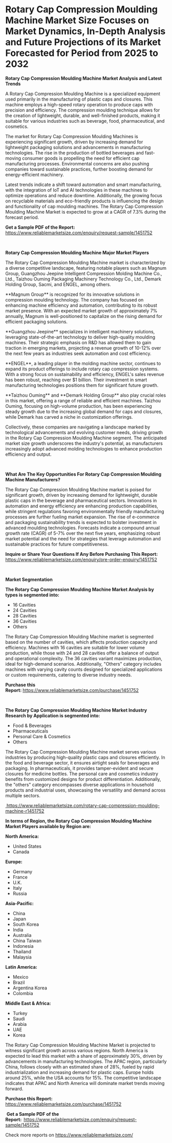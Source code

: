 <p><h1>Rotary Cap Compression Moulding Machine Market Size Focuses on Market Dynamics, In-Depth Analysis and Future Projections of its Market Forecasted for Period from 2025 to 2032</h1></p><p><strong>Rotary Cap Compression Moulding Machine Market Analysis and Latest Trends</strong></p>
<p><p>A Rotary Cap Compression Moulding Machine is a specialized equipment used primarily in the manufacturing of plastic caps and closures. This machine employs a high-speed rotary operation to produce caps with precision and efficiency. The compression moulding technique allows for the creation of lightweight, durable, and well-finished products, making it suitable for various industries such as beverage, food, pharmaceutical, and cosmetics.</p><p>The market for Rotary Cap Compression Moulding Machines is experiencing significant growth, driven by increasing demand for lightweight packaging solutions and advancements in manufacturing technologies. The rise in the production of bottled beverages and fast-moving consumer goods is propelling the need for efficient cap manufacturing processes. Environmental concerns are also pushing companies toward sustainable practices, further boosting demand for energy-efficient machinery.</p><p>Latest trends indicate a shift toward automation and smart manufacturing, with the integration of IoT and AI technologies in these machines to optimize operations and reduce downtime. Additionally, the growing focus on recyclable materials and eco-friendly products is influencing the design and functionality of cap moulding machines. The Rotary Cap Compression Moulding Machine Market is expected to grow at a CAGR of 7.3% during the forecast period.</p></p>
<p><strong>Get a Sample PDF of the Report:&nbsp;</strong> <a href="https://www.reliablemarketsize.com/enquiry/request-sample/1451752?utm_campaign=1131&utm_medium=2&utm_source=Github&utm_content=ia&utm_term=17022025&utm_id=rotary-cap-compression-moulding-machine">https://www.reliablemarketsize.com/enquiry/request-sample/1451752</a></p>
<p>&nbsp;</p>
<p><strong>Rotary Cap Compression Moulding Machine Major Market Players</strong></p>
<p><p>The Rotary Cap Compression Moulding Machine market is characterized by a diverse competitive landscape, featuring notable players such as Magnum Group, Guangzhou Jeepine Intelligent Compression Molding Machine Co., Ltd., Taizhou Ouming Packaging Machinery Technology Co., Ltd., Demark Holding Group, Sacmi, and ENGEL, among others.</p><p>**Magnum Group** is recognized for its innovative solutions in compression moulding technology. The company has focused on enhancing machine efficiency and automation, contributing to its robust market presence. With an expected market growth of approximately 7% annually, Magnum is well-positioned to capitalize on the rising demand for efficient packaging solutions.</p><p>**Guangzhou Jeepine** specializes in intelligent machinery solutions, leveraging state-of-the-art technology to deliver high-quality moulding machines. Their strategic emphasis on R&D has allowed them to gain traction in emerging markets, projecting a revenue growth of 10-12% over the next few years as industries seek automation and cost efficiency.</p><p>**ENGEL**, a leading player in the molding machine sector, continues to expand its product offerings to include rotary cap compression systems. With a strong focus on sustainability and efficiency, ENGEL's sales revenue has been robust, reaching over $1 billion. Their investment in smart manufacturing technologies positions them for significant future growth.</p><p>**Taizhou Ouming** and **Demark Holding Group** also play crucial roles in this market, offering a range of reliable and efficient machines. Taizhou Ouming, focusing on high-volume production, has been experiencing steady growth due to the increasing global demand for caps and closures, while Demark has carved a niche in customization offerings.</p><p>Collectively, these companies are navigating a landscape marked by technological advancements and evolving customer needs, driving growth in the Rotary Cap Compression Moulding Machine segment. The anticipated market size growth underscores the industry's potential, as manufacturers increasingly adopt advanced molding technologies to enhance production efficiency and output.</p></p>
<p>&nbsp;</p>
<p><strong>What Are The Key Opportunities For Rotary Cap Compression Moulding Machine Manufacturers?</strong></p>
<p><p>The Rotary Cap Compression Moulding Machine market is poised for significant growth, driven by increasing demand for lightweight, durable plastic caps in the beverage and pharmaceutical sectors. Innovations in automation and energy efficiency are enhancing production capabilities, while stringent regulations favoring environmentally friendly manufacturing processes are further fueling market expansion. The rise of e-commerce and packaging sustainability trends is expected to bolster investment in advanced moulding technologies. Forecasts indicate a compound annual growth rate (CAGR) of 5-7% over the next five years, emphasizing robust market potential and the need for strategies that leverage automation and sustainable practices for future competitiveness.</p></p>
<p><strong>Inquire or Share Your Questions If Any Before Purchasing This Report:</strong> <a href="https://www.reliablemarketsize.com/enquiry/pre-order-enquiry/1451752?utm_campaign=1131&utm_medium=2&utm_source=Github&utm_content=ia&utm_term=17022025&utm_id=rotary-cap-compression-moulding-machine">https://www.reliablemarketsize.com/enquiry/pre-order-enquiry/1451752</a></p>
<p>&nbsp;</p>
<p><strong>Market Segmentation</strong></p>
<p><strong>The Rotary Cap Compression Moulding Machine Market Analysis by types is segmented into:</strong></p>
<p><ul><li>16 Cavities</li><li>24 Cavities</li><li>28 Cavities</li><li>36 Cavities</li><li>Others</li></ul></p>
<p><p>The Rotary Cap Compression Moulding Machine market is segmented based on the number of cavities, which affects production capacity and efficiency. Machines with 16 cavities are suitable for lower volume production, while those with 24 and 28 cavities offer a balance of output and operational complexity. The 36 cavities variant maximizes production, ideal for high-demand scenarios. Additionally, "Others" category includes machines with varying cavity counts designed for specialized applications or custom requirements, catering to diverse industry needs.</p></p>
<p><strong>Purchase this Report:&nbsp;</strong><a href="https://www.reliablemarketsize.com/purchase/1451752?utm_campaign=1131&utm_medium=2&utm_source=Github&utm_content=ia&utm_term=17022025&utm_id=rotary-cap-compression-moulding-machine">https://www.reliablemarketsize.com/purchase/1451752</a></p>
<p>&nbsp;</p>
<p><strong>The Rotary Cap Compression Moulding Machine Market Industry Research by Application is segmented into:</strong></p>
<p><ul><li>Food & Beverages</li><li>Pharmaceuticals</li><li>Personal Care & Cosmetics</li><li>Others</li></ul></p>
<p><p>The Rotary Cap Compression Moulding Machine market serves various industries by producing high-quality plastic caps and closures efficiently. In the food and beverage sector, it ensures airtight seals for beverages and packaging. In pharmaceuticals, it provides tamper-evident and secure closures for medicine bottles. The personal care and cosmetics industry benefits from customized designs for product differentiation. Additionally, the "others" category encompasses diverse applications in household products and industrial uses, showcasing the versatility and demand across multiple sectors.</p></p>
<p><a href="https://www.reliablemarketsize.com/rotary-cap-compression-moulding-machine-r1451752?utm_campaign=1131&utm_medium=2&utm_source=Github&utm_content=ia&utm_term=17022025&utm_id=rotary-cap-compression-moulding-machine">&nbsp;https://www.reliablemarketsize.com/rotary-cap-compression-moulding-machine-r1451752</a></p>
<p><strong>In terms of Region, the Rotary Cap Compression Moulding Machine Market Players available by Region are:</strong></p>
<p>
    <p> <strong> North America: </strong>
        <ul>
            <li>United States</li>
            <li>Canada</li>
        </ul>
        </p> 
    <p> <strong> Europe: </strong>
        <ul>
            <li>Germany</li>
            <li>France</li>
            <li>U.K.</li>
            <li>Italy</li>
            <li>Russia</li>
        </ul>
        </p> 
    <p> <strong> Asia-Pacific: </strong>
        <ul>
            <li>China</li>
            <li>Japan</li>
            <li>South Korea</li>
            <li>India</li>
            <li>Australia</li>
            <li>China Taiwan</li>
            <li>Indonesia</li>
            <li>Thailand</li>
            <li>Malaysia</li>
        </ul>
        </p> 
    <p> <strong> Latin America: </strong>
        <ul>
            <li>Mexico</li>
            <li>Brazil</li>
            <li>Argentina Korea</li>
            <li>Colombia</li>
        </ul>
        </p> 
    <p> <strong> Middle East & Africa: </strong>
        <ul>
            <li>Turkey</li>
            <li>Saudi</li>
            <li>Arabia</li>
            <li>UAE</li>
            <li>Korea</li>
        </ul>
    </p>
    </p>
<p><p>The Rotary Cap Compression Moulding Machine Market is projected to witness significant growth across various regions. North America is expected to lead this market with a share of approximately 30%, driven by advancements in manufacturing technologies. The APAC region, particularly China, follows closely with an estimated share of 28%, fueled by rapid industrialization and increasing demand for plastic caps. Europe holds around 25%, while the USA accounts for 15%. The competitive landscape indicates that APAC and North America will dominate market trends moving forward.</p></p>
<p><strong>Purchase this Report: </strong><a href="https://www.reliablemarketsize.com/purchase/1451752?utm_campaign=1131&utm_medium=2&utm_source=Github&utm_content=ia&utm_term=17022025&utm_id=rotary-cap-compression-moulding-machine">https://www.reliablemarketsize.com/purchase/1451752</a></p>
<p>&nbsp;<strong>Get a Sample PDF of the Report:&nbsp;&nbsp;</strong><a href="https://www.reliablemarketsize.com/enquiry/request-sample/1451752?utm_campaign=1131&utm_medium=2&utm_source=Github&utm_content=ia&utm_term=17022025&utm_id=rotary-cap-compression-moulding-machine">https://www.reliablemarketsize.com/enquiry/request-sample/1451752</a></p>
<p><strong></strong></p>
<p>Check more reports on <a href="https://www.reliablemarketsize.com/?utm_campaign=1131&utm_medium=2&utm_source=Github&utm_content=ia&utm_term=17022025&utm_id=rotary-cap-compression-moulding-machine">https://www.reliablemarketsize.com/</a></p>